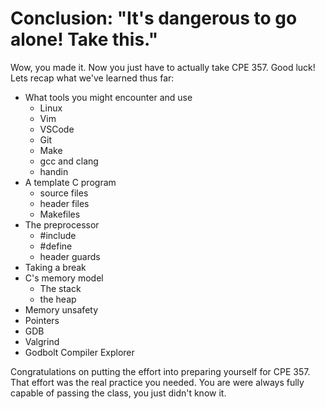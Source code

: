 # Conclusion: "It's dangerous to go alone! Take this."

Wow, you made it. Now you just have to actually take CPE 357. Good luck! Lets recap what we've learned thus far:

- What tools you might encounter and use
  - Linux
  - Vim
  - VSCode
  - Git
  - Make
  - gcc and clang
  - handin
- A template C program
  - source files
  - header files
  - Makefiles
- The preprocessor
  - #include
  - #define
  - header guards
- Taking a break
- C's memory model
  - The stack
  - the heap
- Memory unsafety
- Pointers
- GDB
- Valgrind
- Godbolt Compiler Explorer

Congratulations on putting the effort into preparing yourself for CPE 357. That effort was the real practice you needed. You are were always fully capable of passing the class, you just didn't know it.
